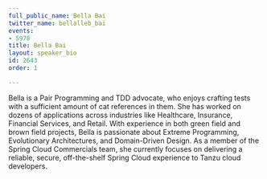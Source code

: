 ```yaml
---
full_public_name: Bella Bai
twitter_name: bellalleb_bai
events:
- 5978
title: Bella Bai
layout: speaker_bio
id: 2643
order: 1

---
```

Bella is a Pair Programming and TDD advocate, who enjoys crafting tests with a sufficient amount of cat references in them. She has worked on dozens of applications across industries like Healthcare, Insurance, Financial Services, and Retail. With experience in both green field and brown field projects, Bella is passionate about Extreme Programming, Evolutionary Architectures, and Domain-Driven Design. As a member of the Spring Cloud Commercials team, she currently focuses on delivering a reliable, secure, off-the-shelf Spring Cloud experience to Tanzu cloud developers.